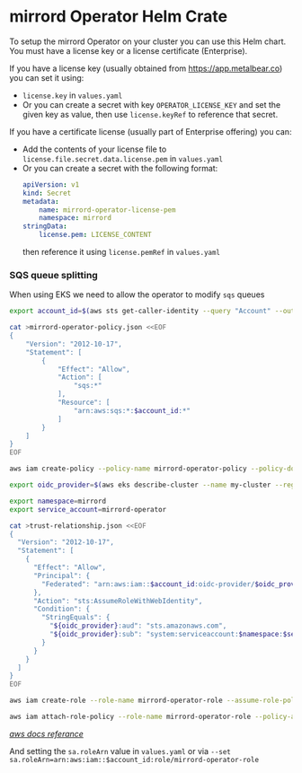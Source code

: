 # mirrord Operator Helm Crate

To setup the mirrord Operator on your cluster you can use this Helm chart.
You must have a license key or a license certificate (Enterprise).

If you have a license key (usually obtained from https://app.metalbear.co) you can set it using:
* `license.key` in `values.yaml`
* Or you can create a secret with key `OPERATOR_LICENSE_KEY` and set the given key as value, then use `license.keyRef` to reference that secret.

If you have a certificate license (usually part of Enterprise offering) you can:
* Add the contents of your license file to `license.file.secret.data.license.pem` in `values.yaml`
* Or you can create a secret with the following format:
    ```yaml
    apiVersion: v1
    kind: Secret
    metadata:
        name: mirrord-operator-license-pem
        namespace: mirrord
    stringData:
        license.pem: LICENSE_CONTENT
    ```
    then reference it using `license.pemRef` in `values.yaml`


### SQS queue splitting

When using EKS we need to allow the operator to modify `sqs` queues

```bash
export account_id=$(aws sts get-caller-identity --query "Account" --output text)

cat >mirrord-operator-policy.json <<EOF
{
    "Version": "2012-10-17",
    "Statement": [
        {
            "Effect": "Allow",
            "Action": [
                "sqs:*"
            ],
            "Resource": [
                "arn:aws:sqs:*:$account_id:*"
            ]
        }
    ]
}
EOF

aws iam create-policy --policy-name mirrord-operator-policy --policy-document file://mirrord-operator-policy.json

export oidc_provider=$(aws eks describe-cluster --name my-cluster --region $AWS_REGION --query "cluster.identity.oidc.issuer" --output text | sed -e "s/^https:\/\///")

export namespace=mirrord
export service_account=mirrord-operator

cat >trust-relationship.json <<EOF
{
  "Version": "2012-10-17",
  "Statement": [
    {
      "Effect": "Allow",
      "Principal": {
        "Federated": "arn:aws:iam::$account_id:oidc-provider/$oidc_provider"
      },
      "Action": "sts:AssumeRoleWithWebIdentity",
      "Condition": {
        "StringEquals": {
          "${oidc_provider}:aud": "sts.amazonaws.com",
          "${oidc_provider}:sub": "system:serviceaccount:$namespace:$service_account"
        }
      }
    }
  ]
}
EOF

aws iam create-role --role-name mirrord-operator-role --assume-role-policy-document file://trust-relationship.json --description "Role for SQS splitting for mirrord-operator"

aws iam attach-role-policy --role-name mirrord-operator-role --policy-arn=arn:aws:iam::$account_id:policy/mirrord-operator-role

```
*[aws docs referance](https://docs.aws.amazon.com/eks/latest/userguide/associate-service-account-role.html)*

And setting the `sa.roleArn` value in `values.yaml` or via `--set sa.roleArn=arn:aws:iam::$account_id:role/mirrord-operator-role`
